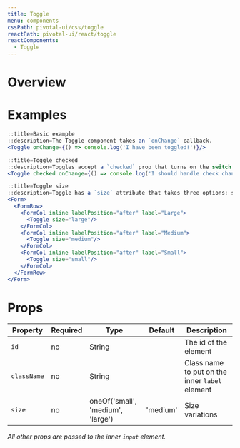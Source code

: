 ```yaml
---
title: Toggle
menu: components
cssPath: pivotal-ui/css/toggle
reactPath: pivotal-ui/react/toggle
reactComponents:
  - Toggle
---
```


# Overview

# Examples

```jsx harmony
::title=Basic example
::description=The Toggle component takes an `onChange` callback.
<Toggle onChange={() => console.log('I have been toggled!')}/>
```

```jsx harmony
::title=Toggle checked
::description=Toggles accept a `checked` prop that turns on the switch. Note that you must handle the addition and removal of the `checked` property yourself.
<Toggle checked onChange={() => console.log('I should handle check changes!')}/>
```

```jsx harmony
::title=Toggle size
::description=Toggle has a `size` attribute that takes three options: small, medium (default), and large.
<Form>
  <FormRow>
    <FormCol inline labelPosition="after" label="Large">
      <Toggle size="large"/>
    </FormCol>
    <FormCol inline labelPosition="after" label="Medium">
      <Toggle size="medium"/>
    </FormCol>
    <FormCol inline labelPosition="after" label="Small">
      <Toggle size="small"/>
    </FormCol>
  </FormRow>
</Form>
```

# Props

Property       | Required | Type                              | Default  | Description
---------------|----------|-----------------------------------|----------|------------
`id`           | no       | String                            |          | The id of the element
`className`    | no       | String                            |          | Class name to put on the inner `label` element
`size`         | no       | oneOf('small', 'medium', 'large') | 'medium' | Size variations

_All other props are passed to the inner `input` element._